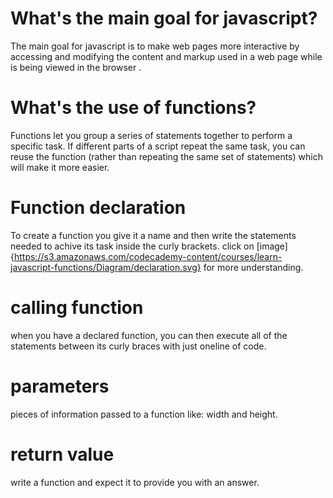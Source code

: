# What's the main goal for javascript?
The main goal for javascript is to make web pages more interactive by accessing and modifying the content and markup used in a web page while is being viewed in the browser .
# What's the use of functions?
Functions let you group a series of statements together to perform a specific task. If different parts of a script repeat the same task, you can reuse the function (rather than repeating the same set of statements) which will make it more easier.
# Function declaration
To create a function you give it a name and then write the statements needed to achive its task inside the curly brackets.
click on [image]{https://s3.amazonaws.com/codecademy-content/courses/learn-javascript-functions/Diagram/declaration.svg} for more understanding.
# calling function
 when you have a declared function, you can then execute all of the statements between its curly braces with just oneline of code.
 # parameters 
 pieces of information passed to a function like: width and height.
 # return value
 write a function and expect it to provide you with an answer.
 